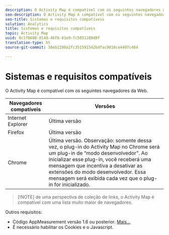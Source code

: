 ```yaml
---
description: O Activity Map é compatível com os seguintes navegadores da Web.
seo-description: O Activity Map é compatível com os seguintes navegadores da Web.
seo-title: Sistemas e requisitos compatíveis
solution: Analytics
title: Sistemas e requisitos compatíveis
topic: Activity Map
uuid: 0c1f0698-0148-46f6-81e9-fc5051289d9f
translation-type: ht
source-git-commit: 38eb2298a2fc351591542bdfac9016ce4497c484

---
```



# Sistemas e requisitos compatíveis

O Activity Map é compatível com os seguintes navegadores da Web.

| Navegadores compatíveis | Versões |
|--- |--- |
| Internet Explorer | Última versão |
| Firefox | Última versão |
| Chrome | Última versão. Observação: somente dessa vez, o plug-in do Activity Map no Chrome será um plug-in de “modo desenvolvedor”. Ao inicializar esse plug-in, você receberá uma mensagem que incentiva a desativar as extensões do modo desenvolvedor. Essa mensagem será exibida cada vez que o plug-in for inicializado. |

> [!NOTE] de uma perspectiva de coleção de links, o Activity Map é compatível com uma lista muito maior de navegadores.

Outros requisitos:

* Código AppMeasurement versão 1.6 ou posterior. [Mais...](/help/analyze/activity-map/activitymap-getting-started/activitymap-getting-started-admins/activitymap-enable.md)
* É necessário habilitar os Cookies e o Javascript.

